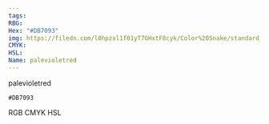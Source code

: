 ```yaml
---
tags:
RBG:
Hex: "#DB7093"
img: https://filedn.com/l0hpzxl1f01yT7GHxtF8cyk/Color%20Snake/standard_csv_to_svg/%23/#DB7093.svg
CMYK:
HSL:
Name: palevioletred
---
```

palevioletred
```palette
#DB7093
```
RGB
CMYK
HSL